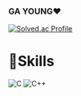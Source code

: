 ### GA YOUNG❤️‍

[![Solved.ac Profile](http://mazassumnida.wtf/api/v2/generate_badge?boj=thdrkdud0307)](https://solved.ac/thdrkdud0307/)


# 💪Skills
![C](https://img.shields.io/badge/C-A8B9CC.svg?&style=for-the-badge&logo=C&logoColor=white)
![C++](https://img.shields.io/badge/C++-00599C.svg?&style=for-the-badge&logo=C++&logoColor=white)
